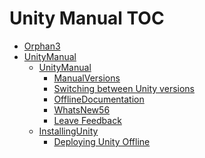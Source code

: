 Unity Manual TOC
================

 - [Orphan3](Orphan3.md)
 - [UnityManual](UnityManual.md)
	 - [UnityManual](UnityManual_1.md)
		 - [ManualVersions](ManualVersions.md)
		 - [Switching between Unity versions](SwitchingDocumentationVersions.md)
		 - [OfflineDocumentation](OfflineDocumentation.md)
		 - [WhatsNew56](WhatsNew56.md)
		 - [Leave Feedback](LeaveFeedback.md)
	 - [InstallingUnity](InstallingUnity.md)
		 - [Deploying Unity Offline](DeployingUnityOffline.md)

